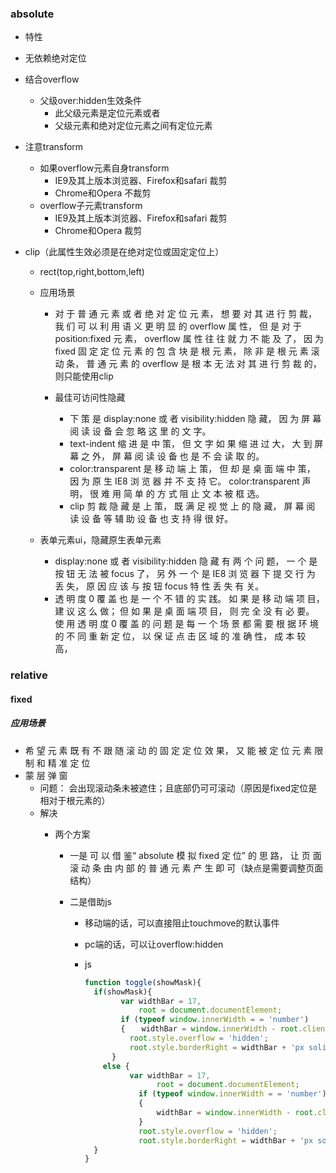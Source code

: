 ### absolute

- 特性
  
- 无依赖绝对定位
  
- 结合overflow
  - 父级over:hidden生效条件
    - 此父级元素是定位元素或者
    - 父级元素和绝对定位元素之间有定位元素
- 注意transform
  - 如果overflow元素自身transform
    - IE9及其上版本浏览器、Firefox和safari  裁剪
    - Chrome和Opera 不裁剪
  - overflow子元素transform
    - IE9及其上版本浏览器、Firefox和safari  裁剪
    - Chrome和Opera 裁剪
- clip（此属性生效必须是在绝对定位或固定定位上）
  
  - rect(top,right,bottom,left)
  
  - 应用场景
  
    - 对 于 普 通 元 素 或 者 绝 对 定 位 元 素， 想 要 对 其 进 行 剪 裁， 我 们 可 以 利 用 语 义 更 明 显 的 overflow 属 性， 但 是 对 于 position:fixed 元 素， overflow 属 性 往 往 就 力 不 能 及 了， 因 为 fixed 固 定 定 位 元 素 的 包 含 块 是 根 元 素， 除 非 是 根 元 素 滚 动 条， 普 通 元 素 的 overflow 是 根 本 无 法 对 其 进 行 剪 裁 的，则只能使用clip
  
  
    - 最佳可访问性隐藏
      - 下 策 是 display:none 或 者 visibility:hidden 隐 藏， 因 为 屏 幕 阅 读 设 备 会 忽 略 这 里 的 文 字。
      -  text-indent 缩 进 是 中 策， 但 文 字 如 果 缩 进 过 大， 大 到 屏 幕 之 外， 屏 幕 阅 读 设 备 也 是 不 会 读 取 的。
      -  color:transparent 是 移 动 端 上 策， 但 却 是 桌 面 端 中 策， 因 为 原 生 IE8 浏 览 器 并 不 支 持 它。 color:transparent 声 明， 很 难 用 简 单 的 方 式 阻 止 文 本 被 框 选。
      -  clip 剪 裁 隐 藏 是 上 策， 既 满 足 视 觉 上 的 隐 藏， 屏 幕 阅 读 设 备 等 辅 助 设 备 也 支 持 得 很 好。
  - 表单元素ui，隐藏原生表单元素
  
    - display:none 或 者 visibility:hidden 隐 藏 有 两 个 问 题， 一 个 是 按 钮 无 法 被 focus 了， 另 外 一 个 是 IE8 浏 览 器 下 提 交 行 为 丢 失， 原 因 应 该 与 按 钮 focus 特 性 丢 失 有 关。
    - 透 明 度 0 覆 盖 也 是 一 个 不 错 的 实 践。 如 果 是 移 动 端 项 目， 建 议 这 么 做； 但 如 果 是 桌 面 端 项 目， 则 完 全 没 有 必 要。 使 用 透 明 度 0 覆 盖 的 问 题 是 每 一 个 场 景 都 需 要 根 据 环 境 的 不 同 重 新 定 位， 以 保 证 点 击 区 域 的 准 确 性， 成 本 较 高，
  

### relative

#### fixed

##### 应用场景

- 希 望 元 素 既 有 不 跟 随 滚 动 的 固 定 定 位 效 果， 又 能 被 定 位 元 素 限 制 和 精 准 定 位
- 蒙 层 弹 窗
  - 问题： 会出现滚动条未被遮住；且底部仍可可滚动（原因是fixed定位是相对于根元素的）
  - 解决
    - 两个方案
      
      - 一是 可 以 借 鉴“ absolute 模 拟 fixed 定 位” 的 思 路， 让 页 面 滚 动 条 由 内 部 的 普 通 元 素 产 生 即 可（缺点是需要调整页面结构）
      
      - 二是借助js
      
        - 移动端的话，可以直接阻止touchmove的默认事件
      
        - pc端的话，可以让overflow:hidden
      
        - js
      
          ```javascript
          function toggle(showMask){
          	if(showMask){
                  var widthBar = 17,
                      root = document.documentElement;
                  if (typeof window.innerWidth = = 'number') 
                  { 　 widthBar = window.innerWidth - root.clientWidth; } 
                  	root.style.overflow = 'hidden';
                  	root.style.borderRight = widthBar + 'px solid transparent';
          		}
              else {
          			var widthBar = 17,
                          root = document.documentElement; 
                      if (typeof window.innerWidth = = 'number') 
                      { 　 
                          widthBar = window.innerWidth - root.clientWidth; 
                      } 
                      root.style.overflow = 'hidden'; 
                      root.style.borderRight = widthBar + 'px solid transparent';
          	}
          }
          
          
          ```
      
          



​	